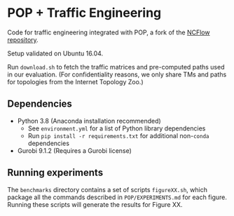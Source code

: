 # POP + Traffic Engineering

Code for traffic engineering integrated with POP, a fork of the [NCFlow repository](https://github.com/netcontract/ncflow.git).

Setup validated on Ubuntu 16.04.

Run `download.sh` to fetch the traffic matrices and pre-computed paths used in
our evaluation. (For confidentiality reasons, we only share TMs and paths for
topologies from the Internet Topology Zoo.)

## Dependencies
- Python 3.8 (Anaconda installation recommended)
  - See `environment.yml` for a list of Python library dependencies
  - Run `pip install -r requirements.txt` for additional non-`conda` dependencies
- Gurobi 9.1.2 (Requires a Gurobi license)

## Running experiments
The `benchmarks` directory contains a set of scripts `figureXX.sh`, which package all the commands described in `POP/EXPERIMENTS.md` for each figure. Running these scripts will generate the results for Figure XX.

